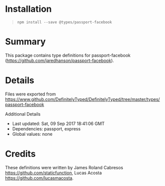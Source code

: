 # Installation
> `npm install --save @types/passport-facebook`

# Summary
This package contains type definitions for passport-facebook (https://github.com/jaredhanson/passport-facebook).

# Details
Files were exported from https://www.github.com/DefinitelyTyped/DefinitelyTyped/tree/master/types/passport-facebook

Additional Details
 * Last updated: Sat, 09 Sep 2017 18:41:06 GMT
 * Dependencies: passport, express
 * Global values: none

# Credits
These definitions were written by James Roland Cabresos <https://github.com/staticfunction>, Lucas Acosta <https://github.com/lucasmacosta>.
